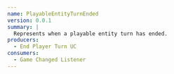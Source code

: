 ```yaml
---
name: PlayableEntityTurnEnded
version: 0.0.1
summary: |
  Represents when a playable entity turn has ended.
producers:
  - End Player Turn UC
consumers:
  - Game Changed Listener
---
```


<NodeGraph title="Consumer / Producer Diagram" />
